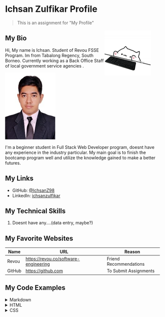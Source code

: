 # Ichsan Zulfikar Profile

> This is an assignment for "My Profile"
<img align="right" style="margin-right: 30px" src="bongo_new.gif" height="150" alt="bongo"/>

## My Bio

Hi, My name is Ichsan. Student of Revou FSSE Program. Im from Tabalong Regency, South Borneo. Currently working as a Back Office Staff of local government service agencies .

![Ichsan Zulfikar Photo](3x4_2.jpg)

I'm a beginner student in Full Stack Web Developer program, doesnt have any experience in the industry particular. My main goal is to finish the bootcamp program well and utilize the knowledge gained to make a better futures. 

## My Links


- GitHub: [@IchsanZ98](https://github.com/IchsanZ98)
- LinkedIn: [ichsanzulfikar](https://www.linkedin.com/in/ichsan-zulfikar-i-5363a721a/)

## My Technical Skills

1. Doesnt have any....(data entry, maybe?)

## My Favorite Websites

| Name    | URL                   | Reason                         |
| ------- | --------------------- | ------------------------------ |
| Revou  | <https://revou.co/software-engineering>  | Friend Recommendations             |
| GitHub  | <https://github.com>  | To Submit Assignments |     |

## My Code Examples
<details>
<summary>Markdown</summary>

```markdown
# this is markdown.
```
</details>
<details>
<summary>HTML</summary>

```html
<!doctype html>
<html>
  <body>
   <header>
    <h1>Header</h1>
   </header>
   <main class="id">
    <h1>Main</h1>
   </main>
   <footer>
    <h1>Footer</h1>
   </footer>
  <body>
</html>
```
</details>
<details>
<summary>CSS</summary>

```css
.id {
  color: #111;
  font-size: 1.2rem;
}
```
</details>
